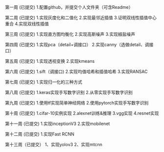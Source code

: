 第一周 (已提交)
1.配置github，并提交个人文件夹（可含Readme）

第二周 (已提交)
1.实现灰度化和二值化 
2.实现最邻近插值 
3.证明双线性插值中心重合 
4.实现双线性插值

第三周 (已提交)
1.实现直方图均衡化 
2.实现高斯噪声 
3.实现椒盐噪声

第四周 (已提交)
1.实现pca（detail+调接口） 
2.实现canny（选做detail、调接口）

第五周 (已提交)
1.实现透视变换 
2.实现kmeans

第六周 (已提交)
1.sift（调接口) 
2.实现均值哈希和插值哈希
3.实现RANSAC

第七周 (已提交)
1.实现归一化的三种方式

第八周 (已提交)
1.keras实现手写数字识别
2.从零实现手写数字识别

第九周 (已提交)
1.使用tf实现简单神经网络
2.使用pytorch实现手写数字识别

第十周 (已提交)
1.cifar-10实例实现
2.alexnet训练&推理
3.vgg实现
4.resnet实现

第十一周 (已提交)
1.实现inceptionV3
2.实现mobilenet

第十二周 (已提交)
1.实现Fast RCNN

第十三周（已提交）
1、实现yolov3
2、实现mtcnn
